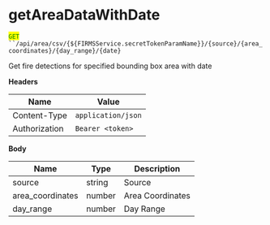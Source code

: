 # getAreaDataWithDate

<mark style="color:green;">`GET`</mark>` ``/api/area/csv/{${FIRMSService.secretTokenParamName}}/{source}/{area_coordinates}/{day_range}/{date}`

Get fire detections for specified bounding box area with date

**Headers**

| Name          | Value              |
| ------------- | ------------------ |
| Content-Type  | `application/json` |
| Authorization | `Bearer <token>`   |

**Body**

| Name              | Type   | Description      |
| ----------------- | ------ | ---------------- |
| source            | string | Source           |
| area\_coordinates | number | Area Coordinates |
| day\_range        | number | Day Range        |
